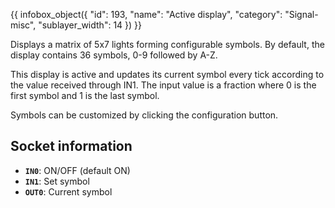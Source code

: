 {{ infobox_object({
	"id": 193,
	"name": "Active display",
	"category": "Signal-misc",
	"sublayer_width": 14
}) }}

Displays a matrix of 5x7 lights forming configurable symbols. By default, the display contains 36 symbols, 0-9 followed by A-Z.

This display is active and updates its current symbol every tick according to the value received through IN1. The input value is a fraction where 0 is the first symbol and 1 is the last symbol.

Symbols can be customized by clicking the configuration button.

## Socket information
- **`IN0`**: ON/OFF (default ON)
- **`IN1`**: Set symbol
- **`OUT0`**: Current symbol
